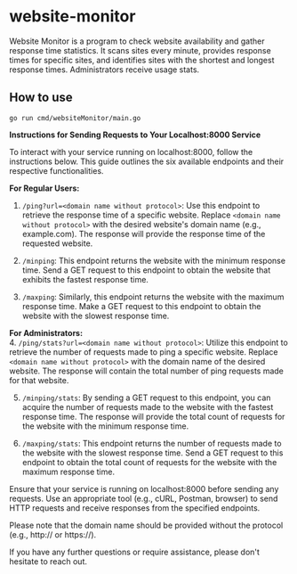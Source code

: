 # website-monitor
Website Monitor is a program to check website availability and gather response time statistics. It scans sites every minute, provides response times for specific sites, and identifies sites with the shortest and longest response times. Administrators receive usage stats.

## How to use 

```
go run cmd/websiteMonitor/main.go
```

**Instructions for Sending Requests to Your Localhost:8000 Service**

To interact with your service running on localhost:8000, follow the instructions below. This guide outlines the six available endpoints and their respective functionalities.

**For Regular Users:**
1. `/ping?url=<domain name without protocol>`: Use this endpoint to retrieve the response time of a specific website. Replace `<domain name without protocol>` with the desired website's domain name (e.g., example.com). The response will provide the response time of the requested website.

2. `/minping`: This endpoint returns the website with the minimum response time. Send a GET request to this endpoint to obtain the website that exhibits the fastest response time.

3. `/maxping`: Similarly, this endpoint returns the website with the maximum response time. Make a GET request to this endpoint to obtain the website with the slowest response time.

**For Administrators:**  
4. `/ping/stats?url=<domain name without protocol>`: Utilize this endpoint to retrieve the number of requests made to ping a specific website. Replace `<domain name without protocol>` with the domain name of the desired website. The response will contain the total number of ping requests made for that website.

5. `/minping/stats`: By sending a GET request to this endpoint, you can acquire the number of requests made to the website with the fastest response time. The response will provide the total count of requests for the website with the minimum response time.

6. `/maxping/stats`: This endpoint returns the number of requests made to the website with the slowest response time. Send a GET request to this endpoint to obtain the total count of requests for the website with the maximum response time.

Ensure that your service is running on localhost:8000 before sending any requests. Use an appropriate tool (e.g., cURL, Postman, browser) to send HTTP requests and receive responses from the specified endpoints.

Please note that the domain name should be provided without the protocol (e.g., http:// or https://).

If you have any further questions or require assistance, please don't hesitate to reach out.
